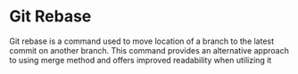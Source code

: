 # Git Rebase
Git rebase is a command used to move location of a branch to the latest commit on another branch. This command provides an alternative approach to using merge method and offers improved readability when utilizing it
